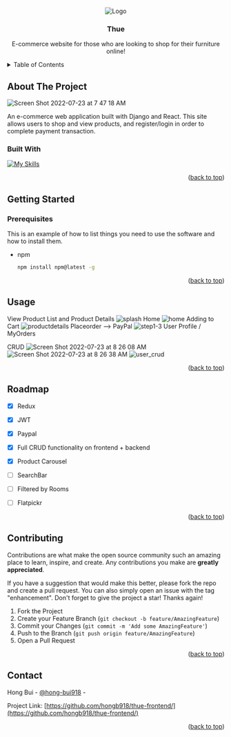 <!-- PROJECT LOGO -->
<br />
<div align="center">

<!-- #top -->
    
![Logo](https://user-images.githubusercontent.com/95890211/180608013-ed2fa817-9498-414a-8b1a-a00e5f993718.png)
    
  

  <h3 align="center">Thue</h3>

  <p align="center">
    E-commerce website for those who are looking to shop for their furniture online!
  </p>
</div>



<!-- TABLE OF CONTENTS -->
<details>
  <summary>Table of Contents</summary>
  <ol>
    <li>
      <a href="#about-the-project">About The Project</a>
      <ul>
        <li><a href="#built-with">Built With</a></li>
      </ul>
    </li>
    <li>
      <a href="#getting-started">Getting Started</a>
      <ul>
        <li><a href="#prerequisites">Prerequisites</a></li>
        <li><a href="#installation">Installation</a></li>
      </ul>
    </li>
    <li><a href="#usage">Usage</a></li>
    <li><a href="#roadmap">Roadmap</a></li>
    <li><a href="#contributing">Contributing</a></li>
    <li><a href="#contact">Contact</a></li>
    
  </ol>
</details>



<!-- ABOUT THE PROJECT -->
## About The Project



![Screen Shot 2022-07-23 at 7 47 18 AM](https://user-images.githubusercontent.com/95890211/180607331-f8cfa007-fe62-48e3-95bd-439d50f97aff.png)

An e-commerce web application built with Django and React. This site allows users to shop and view products, and register/login in order to complete payment transaction.  

### Built With



[![My Skills](https://skills.thijs.gg/icons?i=python,react,django,postgres)](https://skills.thijs.gg)

<p align="right">(<a href="#top">back to top</a>)</p>



<!-- GETTING STARTED -->
## Getting Started


### Prerequisites

This is an example of how to list things you need to use the software and how to install them.
* npm
  ```sh
  npm install npm@latest -g
  ```

<p align="right">(<a href="#top">back to top</a>)</p>



<!-- USAGE EXAMPLES -->
## Usage

View Product List and Product Details
![splash](https://user-images.githubusercontent.com/95890211/180605938-5e521f3e-c5c4-445a-bee7-9716223072d3.gif)
Home
![home](https://user-images.githubusercontent.com/95890211/180614653-3b6cc8e5-4cdd-44e4-b90e-91eb953326bb.gif)
Adding to Cart 
![productdetails](https://user-images.githubusercontent.com/95890211/180614666-ee733c2c-87f4-41e3-b88f-fcd3c374d37c.gif)
Placeorder --> PayPal
![step1-3](https://user-images.githubusercontent.com/95890211/180614673-09aeb461-2ced-4278-98e4-f51e24ed4819.gif)
User Profile / MyOrders 

CRUD
![Screen Shot 2022-07-23 at 8 26 08 AM](https://user-images.githubusercontent.com/95890211/180607369-faaa61a1-7687-408c-a05b-201ebad7a0d7.png)
![Screen Shot 2022-07-23 at 8 26 38 AM](https://user-images.githubusercontent.com/95890211/180607374-b3290819-bf6f-44c9-91bb-17240def20d3.png)
![user_crud](https://user-images.githubusercontent.com/95890211/180607380-80f96b73-4b79-4b35-9175-df2b5bc22929.gif)




<p align="right">(<a href="#top">back to top</a>)</p>



<!-- ROADMAP -->
## Roadmap
- [x] Redux
- [x] JWT
- [x] Paypal
- [x] Full CRUD functionality on frontend + backend
- [x] Product Carousel
- [ ] SearchBar
- [ ] Filtered by Rooms
- [ ] Flatpickr



<p align="right">(<a href="#top">back to top</a>)</p>



<!-- CONTRIBUTING -->
## Contributing

Contributions are what make the open source community such an amazing place to learn, inspire, and create. Any contributions you make are **greatly appreciated**.

If you have a suggestion that would make this better, please fork the repo and create a pull request. You can also simply open an issue with the tag "enhancement".
Don't forget to give the project a star! Thanks again!

1. Fork the Project
2. Create your Feature Branch (`git checkout -b feature/AmazingFeature`)
3. Commit your Changes (`git commit -m 'Add some AmazingFeature'`)
4. Push to the Branch (`git push origin feature/AmazingFeature`)
5. Open a Pull Request

<p align="right">(<a href="#top">back to top</a>)</p>


<!-- CONTACT -->
## Contact

Hong Bui - [@hong-bui918]([https://www.linkedin.com/in/hong-bui918/]) - 

Project Link: [https://github.com/hongb918/thue-frontend/](https://github.com/hongb918/thue-frontend/)

<p align="right">(<a href="#top">back to top</a>)</p>
